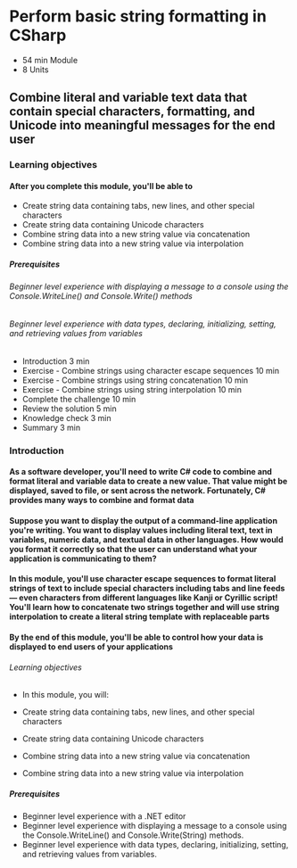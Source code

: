 # Perform basic string formatting in CSharp

* 54 min Module
* 8 Units

## Combine literal and variable text data that contain special characters, formatting, and Unicode into meaningful messages for the end user

### Learning objectives

#### After you complete this module, you'll be able to

* Create string data containing tabs, new lines, and other special characters
* Create string data containing Unicode characters
* Combine string data into a new string value via concatenation
* Combine string data into a new string value via interpolation

##### Prerequisites

###### Beginner level experience with displaying a message to a console using the Console.WriteLine() and Console.Write() methods

###### Beginner level experience with data types, declaring, initializing, setting, and retrieving values from variables

* Introduction
  3 min
* Exercise - Combine strings using character escape sequences
  10 min
* Exercise - Combine strings using string concatenation
  10 min
* Exercise - Combine strings using string interpolation
  10 min
* Complete the challenge
  10 min
* Review the solution
  5 min
* Knowledge check
  3 min
* Summary
  3 min

### Introduction

#### As a software developer, you'll need to write C# code to combine and format literal and variable data to create a new value. That value might be displayed, saved to file, or sent across the network. Fortunately, C# provides many ways to combine and format data

#### Suppose you want to display the output of a command-line application you're writing. You want to display values including literal text, text in variables, numeric data, and textual data in other languages. How would you format it correctly so that the user can understand what your application is communicating to them?

#### In this module, you'll use character escape sequences to format literal strings of text to include special characters including tabs and line feeds — even characters from different languages like Kanji or Cyrillic script! You'll learn how to concatenate two strings together and will use string interpolation to create a literal string template with replaceable parts

#### By the end of this module, you'll be able to control how your data is displayed to end users of your applications

###### Learning objectives

* In this module, you will:

* Create string data containing tabs, new lines, and other special characters
* Create string data containing Unicode characters
* Combine string data into a new string value via concatenation
* Combine string data into a new string value via interpolation

##### Prerequisites

* Beginner level experience with a .NET editor
* Beginner level experience with displaying a message to a console using the Console.WriteLine() and Console.Write(String) methods.
* Beginner level experience with data types, declaring, initializing, setting, and retrieving values from variables.
